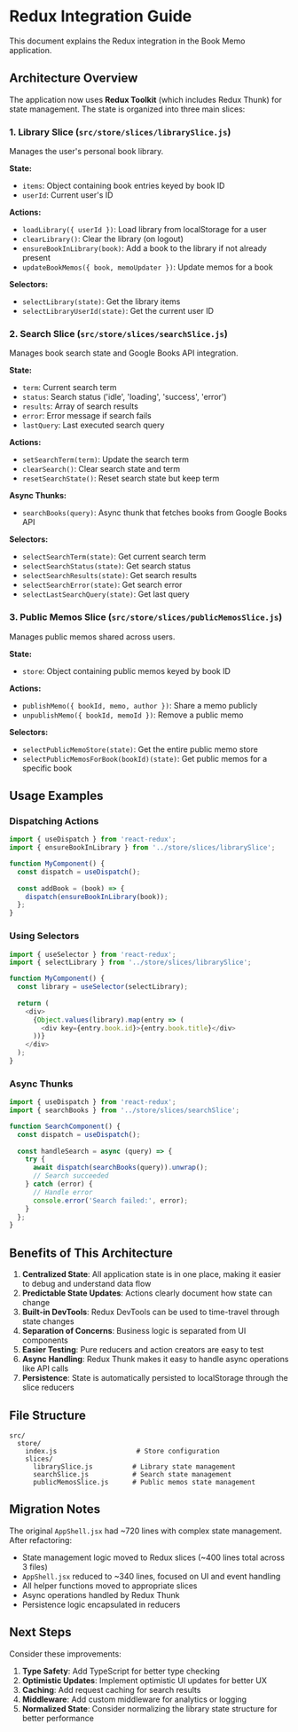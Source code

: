 # Redux Integration Guide

This document explains the Redux integration in the Book Memo application.

## Architecture Overview

The application now uses **Redux Toolkit** (which includes Redux Thunk) for state management. The state is organized into three main slices:

### 1. Library Slice (`src/store/slices/librarySlice.js`)

Manages the user's personal book library.

**State:**
- `items`: Object containing book entries keyed by book ID
- `userId`: Current user's ID

**Actions:**
- `loadLibrary({ userId })`: Load library from localStorage for a user
- `clearLibrary()`: Clear the library (on logout)
- `ensureBookInLibrary(book)`: Add a book to the library if not already present
- `updateBookMemos({ book, memoUpdater })`: Update memos for a book

**Selectors:**
- `selectLibrary(state)`: Get the library items
- `selectLibraryUserId(state)`: Get the current user ID

### 2. Search Slice (`src/store/slices/searchSlice.js`)

Manages book search state and Google Books API integration.

**State:**
- `term`: Current search term
- `status`: Search status ('idle', 'loading', 'success', 'error')
- `results`: Array of search results
- `error`: Error message if search fails
- `lastQuery`: Last executed search query

**Actions:**
- `setSearchTerm(term)`: Update the search term
- `clearSearch()`: Clear search state and term
- `resetSearchState()`: Reset search state but keep term

**Async Thunks:**
- `searchBooks(query)`: Async thunk that fetches books from Google Books API

**Selectors:**
- `selectSearchTerm(state)`: Get current search term
- `selectSearchStatus(state)`: Get search status
- `selectSearchResults(state)`: Get search results
- `selectSearchError(state)`: Get search error
- `selectLastSearchQuery(state)`: Get last query

### 3. Public Memos Slice (`src/store/slices/publicMemosSlice.js`)

Manages public memos shared across users.

**State:**
- `store`: Object containing public memos keyed by book ID

**Actions:**
- `publishMemo({ bookId, memo, author })`: Share a memo publicly
- `unpublishMemo({ bookId, memoId })`: Remove a public memo

**Selectors:**
- `selectPublicMemoStore(state)`: Get the entire public memo store
- `selectPublicMemosForBook(bookId)(state)`: Get public memos for a specific book

## Usage Examples

### Dispatching Actions

```javascript
import { useDispatch } from 'react-redux';
import { ensureBookInLibrary } from '../store/slices/librarySlice';

function MyComponent() {
  const dispatch = useDispatch();
  
  const addBook = (book) => {
    dispatch(ensureBookInLibrary(book));
  };
}
```

### Using Selectors

```javascript
import { useSelector } from 'react-redux';
import { selectLibrary } from '../store/slices/librarySlice';

function MyComponent() {
  const library = useSelector(selectLibrary);
  
  return (
    <div>
      {Object.values(library).map(entry => (
        <div key={entry.book.id}>{entry.book.title}</div>
      ))}
    </div>
  );
}
```

### Async Thunks

```javascript
import { useDispatch } from 'react-redux';
import { searchBooks } from '../store/slices/searchSlice';

function SearchComponent() {
  const dispatch = useDispatch();
  
  const handleSearch = async (query) => {
    try {
      await dispatch(searchBooks(query)).unwrap();
      // Search succeeded
    } catch (error) {
      // Handle error
      console.error('Search failed:', error);
    }
  };
}
```

## Benefits of This Architecture

1. **Centralized State**: All application state is in one place, making it easier to debug and understand data flow
2. **Predictable State Updates**: Actions clearly document how state can change
3. **Built-in DevTools**: Redux DevTools can be used to time-travel through state changes
4. **Separation of Concerns**: Business logic is separated from UI components
5. **Easier Testing**: Pure reducers and action creators are easy to test
6. **Async Handling**: Redux Thunk makes it easy to handle async operations like API calls
7. **Persistence**: State is automatically persisted to localStorage through the slice reducers

## File Structure

```
src/
  store/
    index.js                    # Store configuration
    slices/
      librarySlice.js          # Library state management
      searchSlice.js           # Search state management
      publicMemosSlice.js      # Public memos state management
```

## Migration Notes

The original `AppShell.jsx` had ~720 lines with complex state management. After refactoring:
- State management logic moved to Redux slices (~400 lines total across 3 files)
- `AppShell.jsx` reduced to ~340 lines, focused on UI and event handling
- All helper functions moved to appropriate slices
- Async operations handled by Redux Thunk
- Persistence logic encapsulated in reducers

## Next Steps

Consider these improvements:

1. **Type Safety**: Add TypeScript for better type checking
2. **Optimistic Updates**: Implement optimistic UI updates for better UX
3. **Caching**: Add request caching for search results
4. **Middleware**: Add custom middleware for analytics or logging
5. **Normalized State**: Consider normalizing the library state structure for better performance

